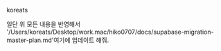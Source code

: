 koreats

일단 위 모든 내용을 반영해서 '/Users/koreats/Desktop/work.mac/hiko0707/docs/supabase-migration-master-plan.md'여기에 업데이트 해줘.
